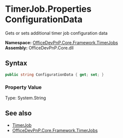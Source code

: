 # TimerJob.Properties ConfigurationData
Gets or sets additional timer job configuration data  

**Namespace:** [OfficeDevPnP.Core.Framework.TimerJobs](OfficeDevPnP.Core.Framework.TimerJobs.md)  
**Assembly:** OfficeDevPnP.Core.dll  
## Syntax
```C#
public string ConfigurationData { get; set; }
```

### Property Value
Type: System.String  

## See also
- [TimerJob](OfficeDevPnP.Core.Framework.TimerJobs.TimerJob.md) 
- [OfficeDevPnP.Core.Framework.TimerJobs](OfficeDevPnP.Core.Framework.TimerJobs.md)
